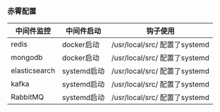 ### 赤霄配置

| 中间件监控    | 中间件启动  | 钩子使用                        |
| ------------- | ----------- | ------------------------------- |
| redis         | docker启动  | /usr/local/src/   配置了systemd |
| mongodb       | docker启动  | /usr/local/src/   配置了systemd |
| elasticsearch | systemd启动 | /usr/local/src/   配置了systemd |
| kafka         | systemd启动 | /usr/local/src/   配置了systemd |
| RabbitMQ      | systemd启动 | /usr/local/src/   配置了systemd |





